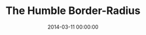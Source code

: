 ---
event: Fluent 2014
title: "The Humble Border-Radius"
youtube_id: JSaMl2OKjfQ
authors: 
    - Lea Verou

layout: youtube
date: 2014-03-11 00:00:00
---